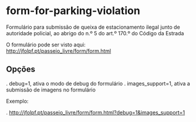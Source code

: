 # form-for-parking-violation

Formulário para submissão de queixa de estacionamento ilegal junto de autoridade policial, ao abrigo do n.º 5 do art.º 170.º do Código da Estrada

O formulário pode ser visto aqui:
http://jfolpf.pt/passeio_livre/form/form.html

## Opções

. debug=1, ativa o modo de debug do formulário
. images_support=1, ativa a submissão de imagens no formulário

Exemplo:

. http://jfolpf.pt/passeio_livre/form/form.html?debug=1&images_support=1
